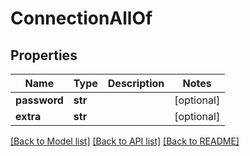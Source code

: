# ConnectionAllOf

## Properties
Name | Type | Description | Notes
------------ | ------------- | ------------- | -------------
**password** | **str** |  | [optional] 
**extra** | **str** |  | [optional] 

[[Back to Model list]](../README.md#documentation-for-models) [[Back to API list]](../README.md#documentation-for-api-endpoints) [[Back to README]](../README.md)


